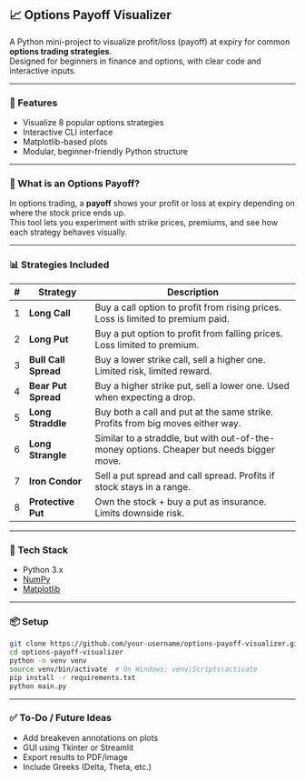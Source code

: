 ## 📈 Options Payoff Visualizer

A Python mini-project to visualize profit/loss (payoff) at expiry for common **options trading strategies**.\
Designed for beginners in finance and options, with clear code and interactive inputs.

---

### 🚀 Features

- Visualize 8 popular options strategies
- Interactive CLI interface
- Matplotlib-based plots
- Modular, beginner-friendly Python structure

---

### 🧐 What is an Options Payoff?

In options trading, a **payoff** shows your profit or loss at expiry depending on where the stock price ends up.\
This tool lets you experiment with strike prices, premiums, and see how each strategy behaves visually.

---

### 📊 Strategies Included

| # | Strategy             | Description                                                                              |
| - | -------------------- | ---------------------------------------------------------------------------------------- |
| 1 | **Long Call**        | Buy a call option to profit from rising prices. Loss is limited to premium paid.         |
| 2 | **Long Put**         | Buy a put option to profit from falling prices. Loss limited to premium.                 |
| 3 | **Bull Call Spread** | Buy a lower strike call, sell a higher one. Limited risk, limited reward.                |
| 4 | **Bear Put Spread**  | Buy a higher strike put, sell a lower one. Used when expecting a drop.                   |
| 5 | **Long Straddle**    | Buy both a call and put at the same strike. Profits from big moves either way.           |
| 6 | **Long Strangle**    | Similar to a straddle, but with out-of-the-money options. Cheaper but needs bigger move. |
| 7 | **Iron Condor**      | Sell a put spread and call spread. Profits if stock stays in a range.                    |
| 8 | **Protective Put**   | Own the stock + buy a put as insurance. Limits downside risk.                            |

---

### 🧰 Tech Stack

- Python 3.x
- [NumPy](https://numpy.org/)
- [Matplotlib](https://matplotlib.org/)

---

### 📦 Setup

```bash
git clone https://github.com/your-username/options-payoff-visualizer.git
cd options-payoff-visualizer
python -m venv venv
source venv/bin/activate  # On Windows: venv\Scripts\activate
pip install -r requirements.txt
python main.py
```

---

### ✅ To-Do / Future Ideas

- Add breakeven annotations on plots
- GUI using Tkinter or Streamlit
- Export results to PDF/image
- Include Greeks (Delta, Theta, etc.)

